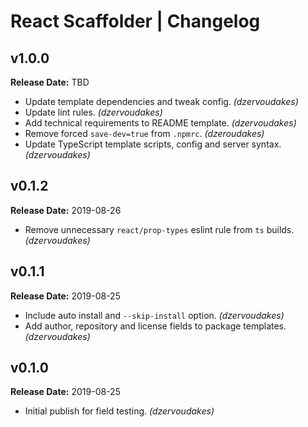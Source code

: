 # React Scaffolder | Changelog

## v1.0.0

**Release Date:** TBD
* Update template dependencies and tweak config. _(dzervoudakes)_
* Update lint rules. _(dzervoudakes)_
* Add technical requirements to README template. _(dzervoudakes)_
* Remove forced `save-dev=true` from `.npmrc`. _(dzeroudakes)_
* Update TypeScript template scripts, config and server syntax. _(dzervoudakes)_

## v0.1.2

**Release Date:** 2019-08-26
* Remove unnecessary `react/prop-types` eslint rule from `ts` builds. _(dzervoudakes)_

## v0.1.1

**Release Date:** 2019-08-25
* Include auto install and `--skip-install` option. _(dzervoudakes)_
* Add author, repository and license fields to package templates. _(dzervoudakes)_

## v0.1.0

**Release Date:** 2019-08-25
* Initial publish for field testing. _(dzervoudakes)_
